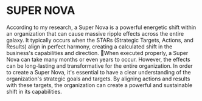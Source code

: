 # SUPER NOVA

According to my research, a Super Nova is a powerful energetic shift within an organization that can cause massive ripple effects across the entire galaxy. It typically occurs when the STARs (Strategic Targets, Actions, and Results) align in perfect harmony, creating a calculated shift in the business's capabilities and direction.
🚀When executed properly, a Super Nova can take many months or even years to occur. However, the effects can be long-lasting and transformative for the entire organization.
In order to create a Super Nova, it's essential to have a clear understanding of the organization's strategic goals and targets. By aligning actions and results with these targets, the organization can create a powerful and sustainable shift in its capabilities.

